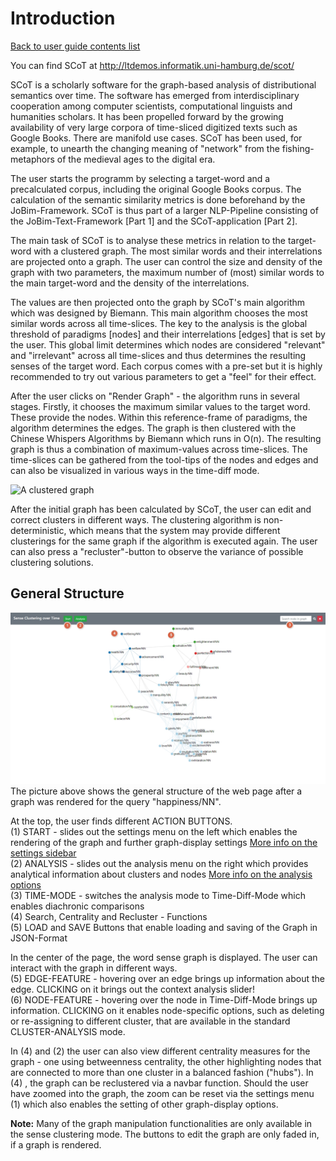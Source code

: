 # Introduction

[Back to user guide contents list](userGuide.md)

You can find SCoT at <http://ltdemos.informatik.uni-hamburg.de/scot/>

SCoT is a scholarly software for the graph-based analysis of distributional semantics over time. The software has emerged from interdisciplinary cooperation among computer scientists, computational linguists and humanities scholars. It has been propelled forward by the growing availability of very large corpora of time-sliced digitized texts such as Google Books. There are manifold use cases. SCoT has been used, for example, to unearth the changing meaning of "network" from the fishing-metaphors of the medieval ages to the digital era.

The user starts the programm by selecting a target-word and a precalculated corpus, including the original Google Books corpus. The calculation of the semantic similarity metrics is done beforehand by the JoBim-Framework. SCoT is thus part of a larger NLP-Pipeline consisting of the JoBim-Text-Framework [Part 1] and the SCoT-application [Part 2]. 

The main task of SCoT is to analyse these metrics in relation to the target-word with a clustered graph. The most similar words and their interrelations are projected onto a graph. The user can control the size and density of the graph with two parameters, the maximum number of (most) similar words to the main target-word and the density of the interrelations.

The values are then projected onto the graph by SCoT's main algorithm which was designed by Biemann. This main algorithm chooses the most similar words across all time-slices. The key to the analysis is the global threshold of paradigms [nodes] and their interrelations [edges] that is set by the user. This global limit determines which nodes are considered "relevant" and "irrelevant" across all time-slices and thus determines the resulting senses of the target word. Each corpus comes with a pre-set but it is highly recommended to try out various parameters to get a "feel" for their effect.

 After the user clicks on "Render Graph" - the algorithm runs in several stages. Firstly, it chooses the maximum similar values to the target word. These provide the nodes. Within this reference-frame of paradigms, the algorithm determines the edges. The graph is then clustered with the Chinese Whispers Algorithms by Biemann which runs in O(n). The resulting graph is thus a combination of maximum-values across time-slices. The time-slices can be gathered from the tool-tips of the nodes and edges and can also be visualized in various ways in the time-diff mode. 


![A clustered graph](./images/graph_for_intro.png "Clustered graph for target word 'happiness/NN', 100 nodes, 30 edges per node, 1520-2008" )

After the initial graph has been calculated by SCoT, the user can edit and correct clusters in different ways. The clustering algorithm is non-deterministic, which means that the system may provide different clusterings for the same graph if the algorithm is executed again. The user can also press a "recluster"-button to observe the variance of possible clustering solutions.

## General Structure
![The general structure](./images/01workspace_arrow_start.jpg "The general structure of the user interface" )
The picture above shows the general structure of the web page after a graph was rendered for the query "happiness/NN".

At the top, the user finds different ACTION BUTTONS.   
(1) START - slides out the settings menu on the left which enables the rendering of the graph and further graph-display settings
[More info on the settings sidebar](renderingGraph.md)  
(2) ANALYSIS - slides out the analysis menu on the right which provides analytical information about clusters and nodes
[More info on the analysis options](clusters.md)  
(3) TIME-MODE - switches the analysis mode to Time-Diff-Mode which enables diachronic comparisons  
(4) Search, Centrality and Recluster - Functions  
(5) LOAD and SAVE Buttons that enable loading and saving of the Graph in JSON-Format  
  
In the center of the page, the word sense graph is displayed. The user can interact with the graph in different ways.  
(5) EDGE-FEATURE - hovering over an edge brings up information about the edge. CLICKING on it brings out the context analysis slider!  
(6) NODE-FEATURE - hovering over the node in Time-Diff-Mode brings up information. CLICKING on it enables node-specific options, such as deleting or re-assigning to different cluster, that are available in the standard CLUSTER-ANALYSIS mode.  
  
In (4) and (2) the user can also view different centrality measures for the graph - one using betweenness centrality, the other highlighting nodes that are connected to more than one cluster in a balanced fashion ("hubs"). In (4) , the graph can be reclustered via a navbar function. Should the user have zoomed into the graph, the zoom can be reset via the settings menu (1) which also enables the setting of other graph-display options.   
  
**Note:** Many of the graph manipulation functionalities are only available in the sense clustering mode. The buttons to edit the graph are only faded in, if a graph is rendered.
